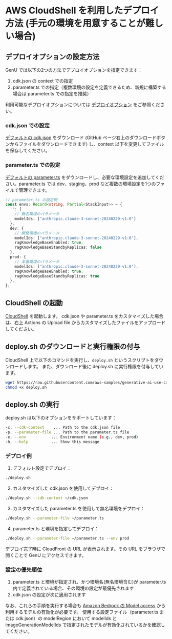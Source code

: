 # AWS CloudShell を利用したデプロイ方法 (手元の環境を用意することが難しい場合)

## デプロイオプションの設定方法

GenU では以下の2つの方法でデプロイオプションを指定できます：

1. cdk.json の context での指定
2. parameter.ts での指定（複数環境の設定を定義できるため、新規に構築する場合は parameter.ts での指定を推奨）

利用可能なデプロイオプションについては [デプロイオプション](./DEPLOY_OPTION.md) をご参照ください。

### cdk.json での設定

[デフォルトの cdk.json](/packages/cdk/cdk.json) をダウンロード (GitHub ページ右上のダウンロードボタンからファイルをダウンロードできます) し、context 以下を変更してファイルを保存してください。

### parameter.ts での設定

[デフォルトの parameter.ts](/packages/cdk/parameter.ts) をダウンロードし、必要な環境設定を追加してください。parameter.ts では dev、staging、prod など複数の環境設定を1つのファイルで管理できます。

```typescript
// parameter.ts の設定例
const envs: Record<string, Partial<StackInput>> = {
  '': {
    // 無名環境のパラメータ
    modelIds: ["anthropic.claude-3-sonnet-20240229-v1:0"]
  },
  dev: {
    // 開発環境のパラメータ
    modelIds: ["anthropic.claude-3-sonnet-20240229-v1:0"],
    ragKnowledgeBaseEnabled: true,
    ragKnowledgeBaseStandbyReplicas: false
  },
  prod: {
    // 本番環境のパラメータ
    modelIds: ["anthropic.claude-3-sonnet-20240229-v1:0"],
    ragKnowledgeBaseEnabled: true,
    ragKnowledgeBaseStandbyReplicas: true
  },
};
```

## CloudShell の起動

[CloudShell](https://console.aws.amazon.com/cloudshell/home) を起動します。
cdk.json や parameter.ts をカスタマイズした場合は、右上 Actions の Upload file からカスタマイズしたファイルをアップロードしてください。

## deploy.sh のダウンロードと実行権限の付与

CloudShell 上で以下のコマンドを実行し、`deploy.sh` というスクリプトをダウンロードします。
また、ダウンロード後に deploy.sh に実行権限を付与しています。

```bash
wget https://raw.githubusercontent.com/aws-samples/generative-ai-use-cases-jp/refs/heads/main/deploy.sh -O deploy.sh
chmod +x deploy.sh
```

## deploy.sh の実行

deploy.sh は以下のオプションをサポートしています：

```bash
-c, --cdk-context    ... Path to the cdk.json file
-p, --parameter-file ... Path to the parameter.ts file
-e, --env           ... Environment name (e.g., dev, prod)
-h, --help          ... Show this message
```

### デプロイ例

1. デフォルト設定でデプロイ：
```bash
./deploy.sh
```

2. カスタマイズした cdk.json を使用してデプロイ：
```bash
./deploy.sh --cdk-context ~/cdk.json
```

3. カスタマイズした parameter.ts を使用して無名環境をデプロイ：
```bash
./deploy.sh --parameter-file ~/parameter.ts
```

4. parameter.ts と環境を指定してデプロイ：
```bash
./deploy.sh --parameter-file ~/parameter.ts --env prod
```

デプロイ完了時に CloudFront の URL が表示されます。その URL をブラウザで開くことで GenU にアクセスできます。

### 設定の優先順位

1. parameter.ts と環境が指定され、かつ環境名(無名環境含む)が parameter.ts 内で定義されている場合、その環境の設定が最優先されます
2. cdk.json の設定が次に適用されます

なお、これらの手順を実行する場合も [Amazon Bedrock の Model access](https://console.aws.amazon.com/bedrock/home#/modelaccess) から利用するモデルの有効化が必要です。
使用する設定ファイル（parameter.ts または cdk.json）の modelRegion において modelIds と imageGenerationModelIds で指定されたモデルが有効化されているかを確認してください。
